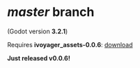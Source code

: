 # _master_ branch
(Godot version **3.2.1**)

Requires **ivoyager_assets-0.0.6**: [download](https://github.com/ivoyager/ivoyager/releases/download/v0.0.6-alpha/ivoyager_assets-0.0.6.zip)

**Just released v0.0.6!**
